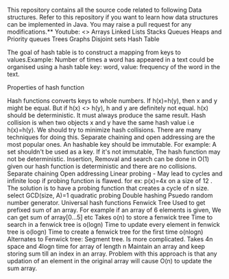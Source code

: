 This repository contains all the source code related to following Data structures.
Refer to this repository if you want to learn how data structures can be implemented in Java.
You may raise a pull request for any modifications.**
Youtube: <<Fill this soon>>
Arrays
Linked Lists
Stacks
Queues
Heaps and Priority queues
Trees
Graphs
Disjoint sets
Hash Table

The goal of hash table is to construct a mapping from keys to values.Example: Number of times a word has appeared in a text could be organised using a hash table
key: word, value: frequency of the word in the text. 

Properties of hash function

Hash functions converts keys to whole numbers.
 If h(x)=h(y), then x and y might be equal. But if h(x) <> h(y), h and y are definitely not equal.
 h(x) should be deterministic. It must always produce the same result.
 Hash collision is when two objects x and y have the same hash value i.e h(x)=h(y). We should try to minimize hash collisions. There are many techniques for doing this. Separate chaining and open addressing are the most popular ones.
 An hashable key should be immutable. For example: A set shouldn't be used as a key. If it's not immutable, The hash function may not be deterministic.
 Insertion, Removal and search can be done in O(1) given our hash function is deterministic and there are no collisions.
Separate chaining
Open addressing
Linear probing - May lead to cycles and infinite loop if probing function is flawed. for ex: p(x)=4x on a size of 12 . The solution is to have a probing function that creates a cycle of n size. select GCD(size, A)=1 
quadratic probing
Double hashing
Psuedo random number generator.
Universal hash functions
Fenwick Tree
 Used to get prefixed sum of an array. For example if an array of 6 elements is given, We can get sum of array[0...5] etc
 Takes o(n) to store a fenwick tree
 Time to search in a fenwick tree is o(logn)
 Time to update every element in fenwick tree is o(logn)
 Time to create a fenwick tree for the first time o(nlogn)
 Alternates to Fenwick tree:
 Segment tree. Is more complicated. Takes 4n space and 4logn time for array of length n
 Maintain an array and keep storing sum till an index in an array. Problem with this approach is that any updation of an element in the original array will cause O(n) to update the sum array.